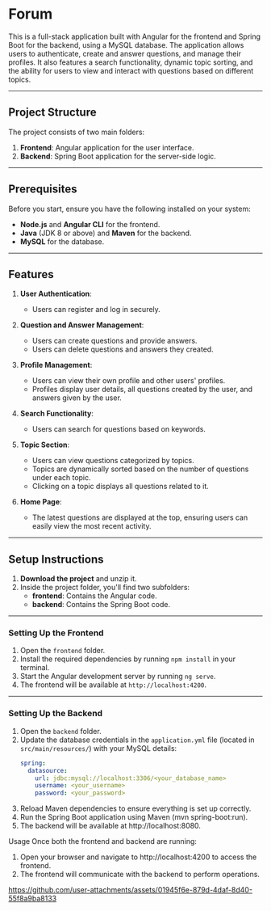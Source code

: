 # Forum

This is a full-stack application built with Angular for the frontend and Spring Boot for the backend, using a MySQL database. The application allows users to authenticate, create and answer questions, and manage their profiles. It also features a search functionality, dynamic topic sorting, and the ability for users to view and interact with questions based on different topics.

---

## Project Structure

The project consists of two main folders:  
1. **Frontend**: Angular application for the user interface.  
2. **Backend**: Spring Boot application for the server-side logic.  

---

## Prerequisites

Before you start, ensure you have the following installed on your system:  
- **Node.js** and **Angular CLI** for the frontend.  
- **Java** (JDK 8 or above) and **Maven** for the backend.  
- **MySQL** for the database.

---

## Features

1. **User Authentication**:  
   - Users can register and log in securely.  

2. **Question and Answer Management**:  
   - Users can create questions and provide answers.  
   - Users can delete questions and answers they created.  

3. **Profile Management**:  
   - Users can view their own profile and other users' profiles.  
   - Profiles display user details, all questions created by the user, and answers given by the user.  

4. **Search Functionality**:  
   - Users can search for questions based on keywords.  

5. **Topic Section**:  
   - Users can view questions categorized by topics.  
   - Topics are dynamically sorted based on the number of questions under each topic.  
   - Clicking on a topic displays all questions related to it.  

6. **Home Page**:  
   - The latest questions are displayed at the top, ensuring users can easily view the most recent activity.  

---

## Setup Instructions

1. **Download the project** and unzip it.  
2. Inside the project folder, you'll find two subfolders:  
   - **frontend**: Contains the Angular code.  
   - **backend**: Contains the Spring Boot code.  

---

### Setting Up the Frontend  
1. Open the `frontend` folder.  
2. Install the required dependencies by running `npm install` in your terminal.  
3. Start the Angular development server by running `ng serve`.  
4. The frontend will be available at `http://localhost:4200`.

---

### Setting Up the Backend  
1. Open the `backend` folder.  
2. Update the database credentials in the `application.yml` file (located in `src/main/resources/`) with your MySQL details:  
   ```yaml
   spring:
     datasource:
       url: jdbc:mysql://localhost:3306/<your_database_name>
       username: <your_username>
       password: <your_password>
3. Reload Maven dependencies to ensure everything is set up correctly.
4. Run the Spring Boot application using Maven (mvn spring-boot:run).
5. The backend will be available at http://localhost:8080.

Usage
Once both the frontend and backend are running:
1. Open your browser and navigate to http://localhost:4200 to access the frontend.
2. The frontend will communicate with the backend to perform operations.


https://github.com/user-attachments/assets/01945f6e-879d-4daf-8d40-55f8a9ba8133

